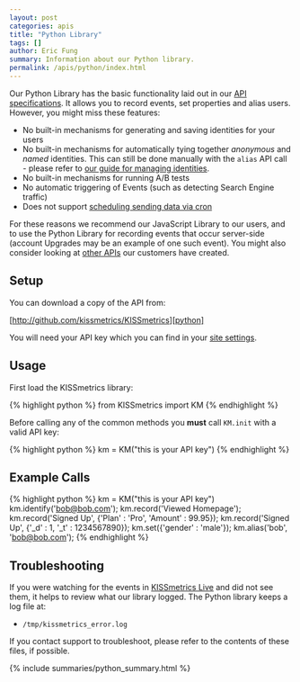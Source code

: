 ```yaml
---
layout: post
categories: apis
title: "Python Library"
tags: []
author: Eric Fung
summary: Information about our Python library.
permalink: /apis/python/index.html
---
```

Our Python Library has the basic functionality laid out in our [API specifications][specs]. It allows you to record events, set properties and alias users. However, you might miss these features:

* No built-in mechanisms for generating and saving identities for your users
* No built-in mechanisms for automatically tying together *anonymous* and *named* identities. This can still be done manually with the `alias` API call - please refer to [our guide for managing identities][identity].
* No built-in mechanisms for running A/B tests
* No automatic triggering of Events (such as detecting Search Engine traffic)
* Does not support [scheduling sending data via cron][cron]

For these reasons we recommend our JavaScript Library to our users, and to use the Python Library for recording events that occur server-side (account Upgrades may be an example of one such event). You might also consider looking at [other APIs][other] our customers have created.

## Setup

You can download a copy of the API from:

[http://github.com/kissmetrics/KISSmetrics][python]

You will need your API key which you can find in your [site settings][site-settings].

## Usage

First load the KISSmetrics library:

{% highlight python %}
from KISSmetrics import KM
{% endhighlight %}

Before calling any of the common methods you **must** call `KM.init` with a valid API key:

{% highlight python %}
km = KM("this is your API key")
{% endhighlight %}

## Example Calls

{% highlight python %}
km = KM("this is your API key")
km.identify('bob@bob.com');
km.record('Viewed Homepage');
km.record('Signed Up', {'Plan' : 'Pro', 'Amount' : 99.95});
km.record('Signed Up', {'_d' : 1, '_t' : 1234567890});
km.set({'gender' : 'male'});
km.alias('bob', 'bob@bob.com');
{% endhighlight %}

## Troubleshooting

If you were watching for the events in [KISSmetrics Live][live] and did not see them, it helps to review what our library logged. The Python library keeps a log file at:

* `/tmp/kissmetrics_error.log`

If you contact support to troubleshoot, please refer to the contents of these files, if possible.

{% include summaries/python_summary.html %}

[specs]: /apis/specifications
[identity]: /getting-started/understanding-identities
[other]: /apis/other
[cron]: /apis/cron
[site-settings]:https://www.kissmetrics.com/settings
[python]: http://github.com/kissmetrics/KISSmetrics
[live]: /tools/live